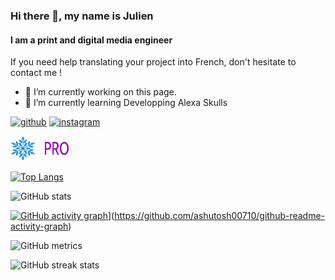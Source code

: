 ### Hi there 👋, my name is Julien

#### I am a print and digital media engineer

If you need help translating your project into French, don't hesitate to contact me !

- 🔭 I’m currently working on this page. 
- 🌱 I’m currently learning Developping Alexa Skulls 


[<img src='https://cdn.jsdelivr.net/npm/simple-icons@3.0.1/icons/github.svg' alt='github' height='40'>](https://github.com/Liozon)  [<img src='https://cdn.jsdelivr.net/npm/simple-icons@3.0.1/icons/instagram.svg' alt='instagram' height='40'>](https://www.instagram.com/julien_muggli/)  

<a href='https://archiveprogram.github.com/'><img src='https://raw.githubusercontent.com/acervenky/animated-github-badges/master/assets/acbadge.gif' width='40' height='40'></a> <a href='https://github.com/pricing'><img src='https://raw.githubusercontent.com/acervenky/animated-github-badges/master/assets/pro.gif' width='40' height='40'></a> 

[![Top Langs](https://github-readme-stats.vercel.app/api/top-langs/?username=Liozon)](https://github.com/anuraghazra/github-readme-stats)

![GitHub stats](https://github-readme-stats.vercel.app/api?username=Liozon&show_icons=true&count_private=true)  

[![GitHub activity graph]([https://github-readme-activity-graph.cyclic.app/graph?username=Liozon&bg_color=ffffff&color=000000&line=0091ff&point=403d3d&area=true&hide_border=true)](https://github-readme-activity-graph.vercel.app/graph?username=Liozon&bg_color=ffffff&color=000000&line=0091ff&point=403d3d&area=true&hide_border=true)](https://github.com/ashutosh00710/github-readme-activity-graph)

![GitHub metrics](https://metrics.lecoq.io/Liozon)

![GitHub streak stats](https://github-readme-streak-stats.herokuapp.com/?user=Liozon)
